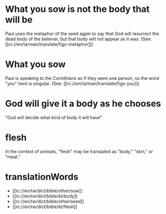 # What you sow is not the body that will be

Paul uses the metaphor of the seed again to say that God will resurrect the dead body of the believer, but that body will not appear as it was. (See: [[rc://en/ta/man/translate/figs-metaphor]])

# What you sow

Paul is speaking to the Corinthians as if they were one person, so the word "you" here is singular. (See: [[rc://en/ta/man/translate/figs-you]])

# God will give it a body as he chooses

"God will decide what kind of body it will have"

# flesh

In the context of animals, "flesh" may be translated as "body," "skin," or "meat."

# translationWords

* [[rc://en/tw/dict/bible/other/sow]]
* [[rc://en/tw/dict/bible/kt/body]]
* [[rc://en/tw/dict/bible/other/seed]]
* [[rc://en/tw/dict/bible/kt/flesh]]